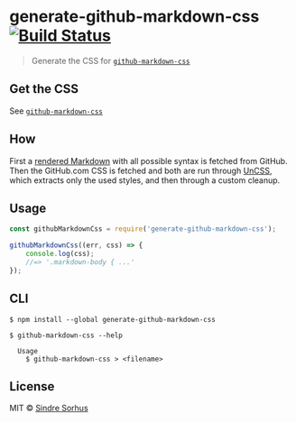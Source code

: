 # generate-github-markdown-css [![Build Status](https://travis-ci.org/sindresorhus/generate-github-markdown-css.svg?branch=master)](https://travis-ci.org/sindresorhus/generate-github-markdown-css)

> Generate the CSS for [`github-markdown-css`](https://github.com/sindresorhus/github-markdown-css)


## Get the CSS

See [`github-markdown-css`](https://github.com/sindresorhus/github-markdown-css)


## How

First a [rendered Markdown](fixture.md) with all possible syntax is fetched from GitHub. Then the GitHub.com CSS is fetched and both are run through [UnCSS](https://github.com/giakki/uncss), which extracts only the used styles, and then through a custom cleanup.


## Usage

```js
const githubMarkdownCss = require('generate-github-markdown-css');

githubMarkdownCss((err, css) => {
	console.log(css);
	//=> '.markdown-body { ...'
});
```


## CLI

```
$ npm install --global generate-github-markdown-css
```

```
$ github-markdown-css --help

  Usage
    $ github-markdown-css > <filename>
```


## License

MIT © [Sindre Sorhus](http://sindresorhus.com)
